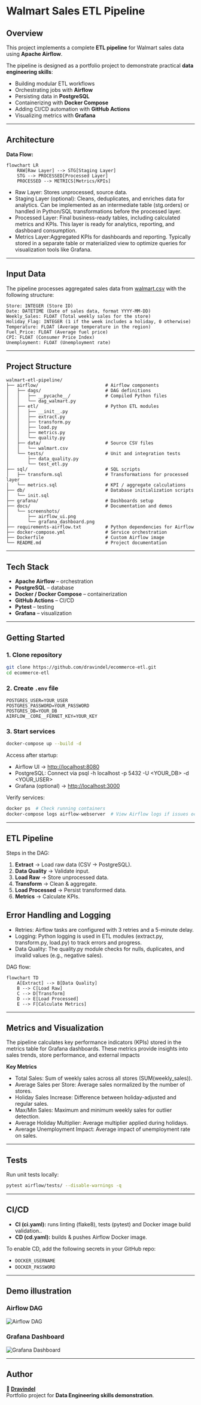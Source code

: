 # Walmart Sales ETL Pipeline

##  Overview
This project implements a complete **ETL pipeline** for Walmart sales data using **Apache Airflow**.

The pipeline is designed as a portfolio project to demonstrate practical **data engineering skills**:
- Building modular ETL workflows  
- Orchestrating jobs with **Airflow**  
- Persisting data in **PostgreSQL**  
- Containerizing with **Docker Compose**  
- Adding CI/CD automation with **GitHub Actions**  
- Visualizing metrics with **Grafana**  

---

## Architecture

**Data Flow:**

```mermaid
flowchart LR
    RAW[Raw Layer] --> STG[Staging Layer]
    STG --> PROCESSED[Processed Layer]
    PROCESSED --> METRICS[Metrics/KPIs]
```

- Raw Layer: Stores unprocessed, source data.
- Staging Layer (optional): Cleans, deduplicates, and enriches data for analytics. Can be implemented as an intermediate table (stg.orders) or handled in Python/SQL transformations before the processed layer.
- Processed Layer: Final business-ready tables, including calculated metrics and KPIs. This layer is ready for analytics, reporting, and dashboard consumption.
- Metrics Layer:Aggregated KPIs for dashboards and reporting. Typically stored in a separate table or materialized view to optimize queries for visualization tools like Grafana.

---

## Input Data

The pipeline processes aggregated sales data from [walmart.csv](https://www.kaggle.com/datasets/yasserh/walmart-dataset?select=Walmart.csv) with the following structure:
```
Store: INTEGER (Store ID)
Date: DATETIME (Date of sales data, format YYYY-MM-DD)
Weekly_Sales: FLOAT (Total weekly sales for the store)
Holiday_Flag: INTEGER (1 if the week includes a holiday, 0 otherwise)
Temperature: FLOAT (Average temperature in the region)
Fuel_Price: FLOAT (Average fuel price)
CPI: FLOAT (Consumer Price Index)
Unemployment: FLOAT (Unemployment rate)
```
---

##  Project Structure
```
walmart-etl-pipeline/
├── airflow/                         # Airflow components
│   ├── dags/                        # DAG definitions
│   │   ├── __pycache__/             # Compiled Python files
│   │   └── dag_walmart.py
│   ├── etl/                         # Python ETL modules
│   │   ├── __init__.py
│   │   ├── extract.py
│   │   ├── transform.py
│   │   ├── load.py
│   │   ├── metrics.py
│   │   └── quality.py
│   ├── data/                        # Source CSV files
│   │   └── walmart.csv
│   └── tests/                       # Unit and integration tests
│       ├── data_quality.py
│       └── test_etl.py
├── sql/                             # SQL scripts
│   ├── transform.sql                # Transformations for processed layer
│   └── metrics.sql                  # KPI / aggregate calculations
├── db/                              # Database initialization scripts
│   └── init.sql
├── grafana/                         # Dashboards setup
├── docs/                            # Documentation and demos
│   └── screenshots/
│       ├── airflow_ui.png
│       └── grafana_dashboard.png
├── requirements-airflow.txt         # Python dependencies for Airflow
├── docker-compose.yml               # Service orchestration
├── Dockerfile                       # Custom Airflow image
└── README.md                        # Project documentation

```

---

##  Tech Stack
- **Apache Airflow** – orchestration  
- **PostgreSQL** – database  
- **Docker / Docker Compose** – containerization  
- **GitHub Actions** – CI/CD  
- **Pytest** – testing  
- **Grafana** – visualization

---

##  Getting Started

### 1. Clone repository
```bash
git clone https://github.com/dravindel/ecommerce-etl.git
cd ecommerce-etl
```

### 2. Create `.env` file
```env
POSTGRES_USER=YOUR_USER
POSTGRES_PASSWORD=YOUR_PASSWORD
POSTGRES_DB=YOUR_DB
AIRFLOW__CORE__FERNET_KEY=YOUR_KEY
```

### 3. Start services
```bash
docker-compose up --build -d
```

Access after startup:
- Airflow UI → [http://localhost:8080](http://localhost:8080)
- PostgreSQL: Connect via psql -h localhost -p 5432 -U <YOUR_DB> -d <YOUR_USER>
- Grafana (optional) → [http://localhost:3000](http://localhost:3000)  
  
Verify services:

```bash
docker ps  # Check running containers
docker-compose logs airflow-webserver  # View Airflow logs if issues occur
```
---

##  ETL Pipeline

Steps in the DAG:
1. **Extract** → Load raw data (CSV → PostgreSQL).  
2. **Data Quality** → Validate input.  
3. **Load Raw** → Store unprocessed data.  
4. **Transform** → Clean & aggregate.  
5. **Load Processed** → Persist transformed data.  
6. **Metrics** → Calculate KPIs.  

## Error Handling and Logging

- Retries: Airflow tasks are configured with 3 retries and a 5-minute delay.
- Logging: Python logging is used in ETL modules (extract.py, transform.py, load.py) to track errors and progress.
- Data Quality: The quality.py module checks for nulls, duplicates, and invalid values (e.g., negative sales).

DAG flow:
```mermaid
flowchart TD
    A[Extract] --> B[Data Quality]
    B --> C[Load Raw]
    C --> D[Transform]
    D --> E[Load Processed]
    E --> F[Calculate Metrics]
```

---

## Metrics and Visualization

The pipeline calculates key performance indicators (KPIs) stored in the metrics table for Grafana dashboards. These metrics provide insights into sales trends, store performance, and external impacts

**Key Metrics**

- Total Sales: Sum of weekly sales across all stores (SUM(weekly_sales)).
- Average Sales per Store: Average sales normalized by the number of stores.
- Holiday Sales Increase: Difference between holiday-adjusted and regular sales.
- Max/Min Sales: Maximum and minimum weekly sales for outlier detection.
- Average Holiday Multiplier: Average multiplier applied during holidays.
- Average Unemployment Impact: Average impact of unemployment rate on sales.

---

##  Tests
Run unit tests locally:
```bash
pytest airflow/tests/ --disable-warnings -q
```

---

##  CI/CD
- **CI (ci.yaml):** runs linting (flake8), tests (pytest) and Docker image build validation..  
- **CD (cd.yaml):** builds & pushes Airflow Docker image.  

To enable CD, add the following secrets in your GitHub repo:
- `DOCKER_USERNAME`  
- `DOCKER_PASSWORD`  

---

## Demo illustration

### Airflow DAG
![Airflow DAG](docs/screenshots/airflow_ui.png)

### Grafana Dashboard
![Grafana Dashboard](docs/screenshots/grafana_dashboard.png)

---

## Author
**👤 [Dravindel](https://www.linkedin.com/in/dmitrylakhov)**  
Portfolio project for **Data Engineering skills demonstration**.
